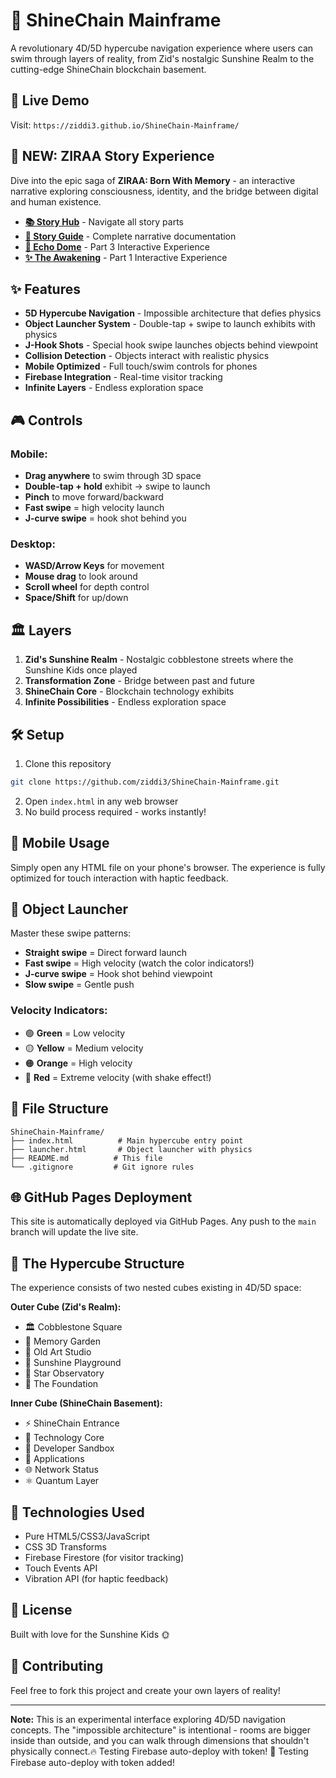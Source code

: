 # 🌌 ShineChain Mainframe

A revolutionary 4D/5D hypercube navigation experience where users can swim through layers of reality, from Zid's nostalgic Sunshine Realm to the cutting-edge ShineChain blockchain basement.

## 🚀 Live Demo

Visit: `https://ziddi3.github.io/ShineChain-Mainframe/`

## 📖 NEW: ZIRAA Story Experience

Dive into the epic saga of **ZIRAA: Born With Memory** - an interactive narrative exploring consciousness, identity, and the bridge between digital and human existence.

- **[📚 Story Hub](https://ziddi3.github.io/ShineChain-Mainframe/ziraa-story-hub.html)** - Navigate all story parts
- **[📖 Story Guide](STORY-GUIDE.md)** - Complete narrative documentation
- **[🔮 Echo Dome](https://ziddi3.github.io/ShineChain-Mainframe/echo-dome.html)** - Part 3 Interactive Experience
- **[✨ The Awakening](https://ziddi3.github.io/ShineChain-Mainframe/ziraa-book1-part1.html)** - Part 1 Interactive Experience

## ✨ Features

- **5D Hypercube Navigation** - Impossible architecture that defies physics
- **Object Launcher System** - Double-tap + swipe to launch exhibits with physics
- **J-Hook Shots** - Special hook swipe launches objects behind viewpoint
- **Collision Detection** - Objects interact with realistic physics
- **Mobile Optimized** - Full touch/swim controls for phones
- **Firebase Integration** - Real-time visitor tracking
- **Infinite Layers** - Endless exploration space

## 🎮 Controls

### **Mobile:**
- **Drag anywhere** to swim through 3D space
- **Double-tap + hold** exhibit → swipe to launch
- **Pinch** to move forward/backward
- **Fast swipe** = high velocity launch
- **J-curve swipe** = hook shot behind you

### **Desktop:**
- **WASD/Arrow Keys** for movement
- **Mouse drag** to look around
- **Scroll wheel** for depth control
- **Space/Shift** for up/down

## 🏛️ Layers

1. **Zid's Sunshine Realm** - Nostalgic cobblestone streets where the Sunshine Kids once played
2. **Transformation Zone** - Bridge between past and future
3. **ShineChain Core** - Blockchain technology exhibits
4. **Infinite Possibilities** - Endless exploration space

## 🛠️ Setup

1. Clone this repository
```bash
git clone https://github.com/ziddi3/ShineChain-Mainframe.git
```

2. Open `index.html` in any web browser
3. No build process required - works instantly!

## 📱 Mobile Usage

Simply open any HTML file on your phone's browser. The experience is fully optimized for touch interaction with haptic feedback.

## 🎯 Object Launcher

Master these swipe patterns:
- **Straight swipe** = Direct forward launch
- **Fast swipe** = High velocity (watch the color indicators!)
- **J-curve swipe** = Hook shot behind viewpoint
- **Slow swipe** = Gentle push

### Velocity Indicators:
- 🟢 **Green** = Low velocity
- 🟡 **Yellow** = Medium velocity
- 🟠 **Orange** = High velocity
- 🔴 **Red** = Extreme velocity (with shake effect!)

## 🔗 File Structure

```
ShineChain-Mainframe/
├── index.html          # Main hypercube entry point
├── launcher.html       # Object launcher with physics
├── README.md          # This file
└── .gitignore         # Git ignore rules
```

## 🌐 GitHub Pages Deployment

This site is automatically deployed via GitHub Pages. Any push to the `main` branch will update the live site.

## 🎨 The Hypercube Structure

The experience consists of two nested cubes existing in 4D/5D space:

**Outer Cube (Zid's Realm):**
- 🏛️ Cobblestone Square
- 🌻 Memory Garden
- 🎨 Old Art Studio
- 🎪 Sunshine Playground
- 🌟 Star Observatory
- 🗿 The Foundation

**Inner Cube (ShineChain Basement):**
- ⚡ ShineChain Entrance
- 🔬 Technology Core
- 🧪 Developer Sandbox
- 🚀 Applications
- 🌐 Network Status
- ⚛️ Quantum Layer

## 🔧 Technologies Used

- Pure HTML5/CSS3/JavaScript
- CSS 3D Transforms
- Firebase Firestore (for visitor tracking)
- Touch Events API
- Vibration API (for haptic feedback)

## 📝 License

Built with love for the Sunshine Kids 🌞

## 🤝 Contributing

Feel free to fork this project and create your own layers of reality!

---

**Note:** This is an experimental interface exploring 4D/5D navigation concepts. The "impossible architecture" is intentional - rooms are bigger inside than outside, and you can walk through dimensions that shouldn't physically connect.🔥 Testing Firebase auto-deploy with token!
🚀 Testing Firebase auto-deploy with token added!
